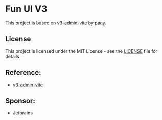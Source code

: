 # Fun UI V3

This project is based on [v3-admin-vite](https://github.com/pany-ang/v3-admin-vite) by [pany](https://github.com/pany-ang).

## License

This project is licensed under the MIT License - see the [LICENSE](LICENSE) file for details.

## Reference:
- [v3-admin-vite](https://github.com/pany-ang/v3-admin-vite)

## Sponsor: 
- Jetbrains